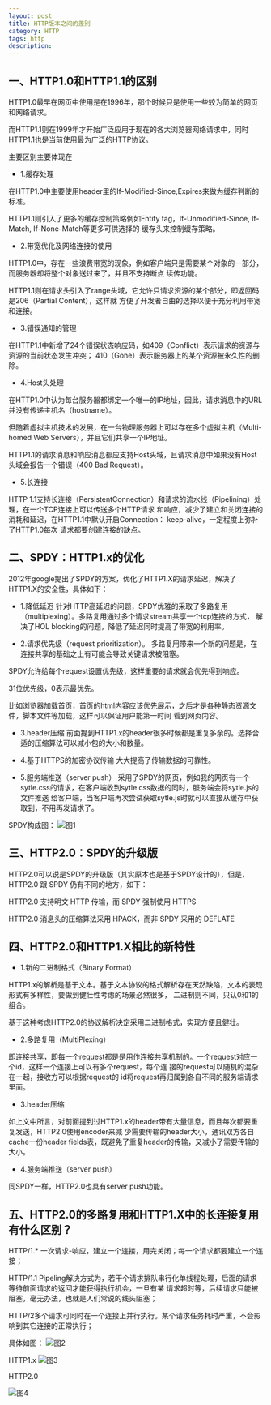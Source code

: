 ```yaml
---
layout: post
title: HTTP版本之间的差别
category: HTTP
tags: http
description: 
---
```


## 一、HTTP1.0和HTTP1.1的区别
HTTP1.0最早在网页中使用是在1996年，那个时候只是使用一些较为简单的网页和网络请求。

而HTTP1.1则在1999年才开始广泛应用于现在的各大浏览器网络请求中，同时HTTP1.1也是当前使用最为广泛的HTTP协议。 

主要区别主要体现在

- 1.缓存处理

在HTTP1.0中主要使用header里的If-Modified-Since,Expires来做为缓存判断的标准。

HTTP1.1则引入了更多的缓存控制策略例如Entity tag，If-Unmodified-Since, If-Match, If-None-Match等更多可供选择的
缓存头来控制缓存策略。

- 2.带宽优化及网络连接的使用

HTTP1.0中，存在一些浪费带宽的现象，例如客户端只是需要某个对象的一部分，而服务器却将整个对象送过来了，并且不支持断点
续传功能。

HTTP1.1则在请求头引入了range头域，它允许只请求资源的某个部分，即返回码是206（Partial Content），这样就
方便了开发者自由的选择以便于充分利用带宽和连接。

- 3.错误通知的管理

在HTTP1.1中新增了24个错误状态响应码，如409（Conflict）表示请求的资源与资源的当前状态发生冲突；
410（Gone）表示服务器上的某个资源被永久性的删除。

- 4.Host头处理

在HTTP1.0中认为每台服务器都绑定一个唯一的IP地址，因此，请求消息中的URL并没有传递主机名（hostname）。

但随着虚拟主机技术的发展，在一台物理服务器上可以存在多个虚拟主机（Multi-homed Web Servers），并且它们共享一个IP地址。

HTTP1.1的请求消息和响应消息都应支持Host头域，且请求消息中如果没有Host头域会报告一个错误（400 Bad Request）。

- 5.长连接

HTTP 1.1支持长连接（PersistentConnection）和请求的流水线（Pipelining）处理，在一个TCP连接上可以传送多个HTTP请求
和响应，减少了建立和关闭连接的消耗和延迟，在HTTP1.1中默认开启Connection： keep-alive，一定程度上弥补了HTTP1.0每次
请求都要创建连接的缺点。

## 二、SPDY：HTTP1.x的优化

2012年google提出了SPDY的方案，优化了HTTP1.X的请求延迟，解决了HTTP1.X的安全性，具体如下：

- 1.降低延迟
针对HTTP高延迟的问题，SPDY优雅的采取了多路复用（multiplexing）。多路复用通过多个请求stream共享一个tcp连接的方式，
解决了HOL blocking的问题，降低了延迟同时提高了带宽的利用率。

- 2.请求优先级（request prioritization）。
多路复用带来一个新的问题是，在连接共享的基础之上有可能会导致关键请求被阻塞。

SPDY允许给每个request设置优先级，这样重要的请求就会优先得到响应。

31位优先级，0表示最优先。

比如浏览器加载首页，首页的html内容应该优先展示，之后才是各种静态资源文件，脚本文件等加载，这样可以保证用户能第一时间
看到网页内容。

- 3.header压缩
前面提到HTTP1.x的header很多时候都是重复多余的。选择合适的压缩算法可以减小包的大小和数量。

- 4.基于HTTPS的加密协议传输
大大提高了传输数据的可靠性。

- 5.服务端推送（server push）
采用了SPDY的网页，例如我的网页有一个sytle.css的请求，在客户端收到sytle.css数据的同时，服务端会将sytle.js的文件推送
给客户端，当客户端再次尝试获取sytle.js时就可以直接从缓存中获取到，不用再发请求了。

SPDY构成图：
![图1](http://img.mp.itc.cn/upload/20170731/4b09ae436fcf4d0ab2a1e76a488b2b9e.jpg)

## 三、HTTP2.0：SPDY的升级版

HTTP2.0可以说是SPDY的升级版（其实原本也是基于SPDY设计的），但是，HTTP2.0 跟 SPDY 仍有不同的地方，如下：

HTTP2.0 支持明文 HTTP 传输，而 SPDY 强制使用 HTTPS

HTTP2.0 消息头的压缩算法采用 HPACK，而非 SPDY 采用的 DEFLATE

## 四、HTTP2.0和HTTP1.X相比的新特性
- 1.新的二进制格式（Binary Format）

HTTP1.x的解析是基于文本。基于文本协议的格式解析存在天然缺陷，文本的表现形式有多样性，要做到健壮性考虑的场景必然很多，
二进制则不同，只认0和1的组合。

基于这种考虑HTTP2.0的协议解析决定采用二进制格式，实现方便且健壮。

- 2.多路复用（MultiPlexing）

即连接共享，即每一个request都是是用作连接共享机制的。一个request对应一个id，这样一个连接上可以有多个request，每个连
接的request可以随机的混杂在一起，接收方可以根据request的 id将request再归属到各自不同的服务端请求里面。

- 3.header压缩

如上文中所言，对前面提到过HTTP1.x的header带有大量信息，而且每次都要重复发送，HTTP2.0使用encoder来减
少需要传输的header大小，通讯双方各自cache一份header fields表，既避免了重复header的传输，又减小了需要传输的大小。

- 4.服务端推送（server push）

同SPDY一样，HTTP2.0也具有server push功能。

## 五、HTTP2.0的多路复用和HTTP1.X中的长连接复用有什么区别？

HTTP/1.* 一次请求-响应，建立一个连接，用完关闭；每一个请求都要建立一个连接；

HTTP/1.1 Pipeling解决方式为，若干个请求排队串行化单线程处理，后面的请求等待前面请求的返回才能获得执行机会，一旦有某
请求超时等，后续请求只能被阻塞，毫无办法，也就是人们常说的线头阻塞；

HTTP/2多个请求可同时在一个连接上并行执行。某个请求任务耗时严重，不会影响到其它连接的正常执行；

具体如图：
![图2](http://img.mp.itc.cn/upload/20170731/fe1cda26ec2b4cf7b1a7b6a676c05fb5_th.jpg)

HTTP1.x
![图3](https://img-blog.csdn.net/20170406101003201?watermark/2/text/aHR0cDovL2Jsb2cuY3Nkbi5uZXQvemh1eWlxdWFu/font/5a6L5L2T/fontsize/400/fill/I0JBQkFCMA==/dissolve/70/gravity/SouthEast)

HTTP2.0

![图4](https://img-blog.csdn.net/20170406101019438?watermark/2/text/aHR0cDovL2Jsb2cuY3Nkbi5uZXQvemh1eWlxdWFu/font/5a6L5L2T/fontsize/400/fill/I0JBQkFCMA==/dissolve/70/gravity/SouthEast)
